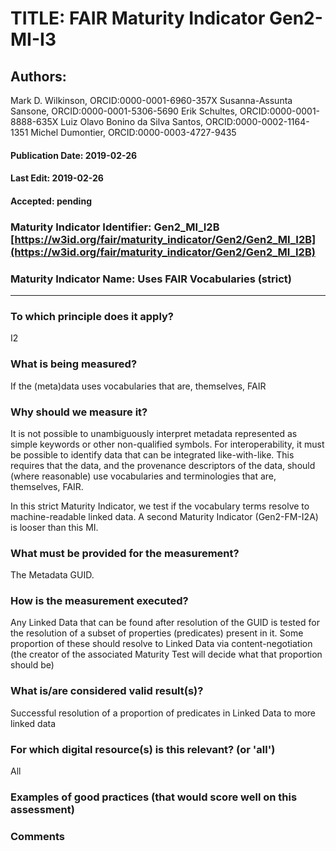 # TITLE:  FAIR Maturity Indicator Gen2-MI-I3

## Authors: 
Mark D. Wilkinson, ORCID:0000-0001-6960-357X
Susanna-Assunta Sansone, ORCID:0000-0001-5306-5690
Erik Schultes, ORCID:0000-0001-8888-635X
Luiz Olavo Bonino da Silva Santos, ORCID:0000-0002-1164-1351
Michel Dumontier, ORCID:0000-0003-4727-9435

#### Publication Date: 2019-02-26
#### Last Edit: 2019-02-26
#### Accepted: pending


### Maturity Indicator Identifier: Gen2_MI_I2B [https://w3id.org/fair/maturity_indicator/Gen2/Gen2_MI_I2B](https://w3id.org/fair/maturity_indicator/Gen2/Gen2_MI_I2B)

### Maturity Indicator Name:   Uses FAIR Vocabularies (strict)

----

### To which principle does it apply?  
I2

### What is being measured?
If the (meta)data uses vocabularies that are, themselves, FAIR

### Why should we measure it?
It is not possible to unambiguously interpret metadata represented as simple keywords or other non-qualified symbols. For interoperability, it must be possible to identify data that can be integrated like-with-like. This requires that the data, and the provenance descriptors of the data, should (where reasonable) use vocabularies and terminologies that are, themselves, FAIR.

In this strict Maturity Indicator, we test if the vocabulary terms resolve to machine-readable linked data. A second Maturity Indicator (Gen2-FM-I2A) is looser than this MI.


### What must be provided for the measurement?
The Metadata GUID.


### How is the measurement executed?
Any Linked Data that can be found after resolution of the GUID is tested for the resolution of a subset of properties (predicates) present in it.
Some proportion of these should resolve to Linked Data via content-negotiation (the creator of the associated Maturity Test will decide what that
proportion should be)


### What is/are considered valid result(s)?
Successful resolution of a proportion of predicates in Linked Data to more linked data

### For which digital resource(s) is this relevant? (or 'all')
All

### Examples of good practices (that would score well on this assessment)


### Comments
